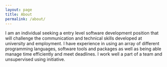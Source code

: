 ```yaml
---
layout: page
title: About
permalink: /about/
---
```


I am an individual seeking a entry level software development position that will challenge the communication and technical skills developed at university and employment. I have experience in using an array of different programming languages, software tools and packages as well as being able manage time efficiently and meet deadlines. I work well a part of a team and unsupervised using initiative.
